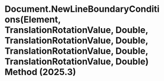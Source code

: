 # Document.NewLineBoundaryConditions(Element, TranslationRotationValue, Double, TranslationRotationValue, Double, TranslationRotationValue, Double, TranslationRotationValue, Double) Method (2025.3)

﻿